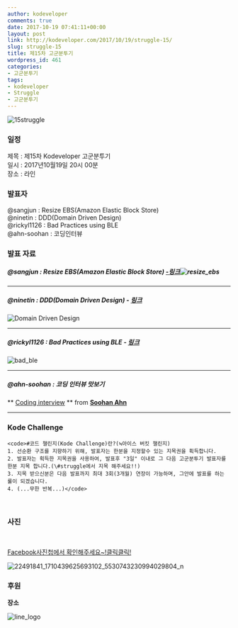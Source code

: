 ```yaml
---
author: kodeveloper
comments: true
date: 2017-10-19 07:41:11+00:00
layout: post
link: http://kodeveloper.com/2017/10/19/struggle-15/
slug: struggle-15
title: 제15차 고군분투기
wordpress_id: 461
categories:
- 고군분투기
tags:
- kodeveloper
- Struggle
- 고군분투기
---
```


![15struggle](http://kodeveloper.com/wp-content/uploads/2017/10/15struggle.png)

### 일정

제목 : 제15차 Kodeveloper 고군분투기  
일시 : 2017년10월19일 20시 00분  
장소 : 라인

### 발표자

@sangjun : Resize EBS(Amazon Elastic Block Store)  
@ninetin : DDD(Domain Driven Design)  
@rickyl1126 : Bad Practices using BLE  
@ahn-soohan : 코딩인터뷰

### 발표 자료

##### @sangjun : Resize EBS(Amazon Elastic Block Store) [-링크](https://docs.google.com/presentation/d/1Twyp4e-J8c4v7BJC7bXRwOLjEFbH1tXN0dPhsHdYyrc/edit#slide=id.g150ec625ef_0_45)![resize_ebs](http://kodeveloper.com/wp-content/uploads/2017/10/resize_ebs.png)

* * *

##### @ninetin : DDD(Domain Driven Design) - [링크](https://docs.google.com/presentation/d/1tLsus2z3bjJcWc0K9vQev5FSahgCM6WkTFCagkrmRh0/edit#slide=id.p)

![Domain Driven Design](http://kodeveloper.com/wp-content/uploads/2017/10/ddd_19.png)

* * *

##### @rickyl1126 : Bad Practices using BLE - [링크](https://www.icloud.com/#iclouddrive/0NNhOyn0z5fC8W9MW7G1nr6Ow)

![bad_ble](http://kodeveloper.com/wp-content/uploads/2017/10/bad_ble.png)

* * *

##### @ahn-soohan : 코딩 인터뷰 맛보기

** [Coding interview](//www.slideshare.net/SoohanAhn/coding-interview-80973672) ** from **[Soohan Ahn](https://www.slideshare.net/SoohanAhn)**

* * *

### Kode Challenge
    
    <code>#코드 챌린지(Kode Challenge)란?(≒아이스 버킷 챌린지)
    1. 선순환 구조를 지향하기 위해, 발표자는 한분을 지정할수 있는 지목권을 획득합니다.
    2. 발표자는 획득한 지목권을 사용하여, 발표후 "3일" 이내로 그 다음 고군분투기 발표자를 한분 지목 합니다.(\#struggle에서 지목 해주세요!!)
    3. 지목 받으신분은 다음 발표까지 최대 3회(3개월) 연장이 가능하며, 그안에 발표를 하는 룰이 되겠습니다.
    4. (...무한 반복...)</code>

 

### 사진

 

[Facebook사진첩에서 확인해주세요~!클릭클릭!](https://www.facebook.com/media/set/?set=oa.1978906592354076&type=3)

![22491841_1710439625693102_5530743230994029804_n](http://kodeveloper.com/wp-content/uploads/2017/10/22491841_1710439625693102_5530743230994029804_n.jpg)

### 후원

**장소**

![line_logo](http://kodeveloper.com/wp-content/uploads/2017/10/line_logo-300x105.png)

 
